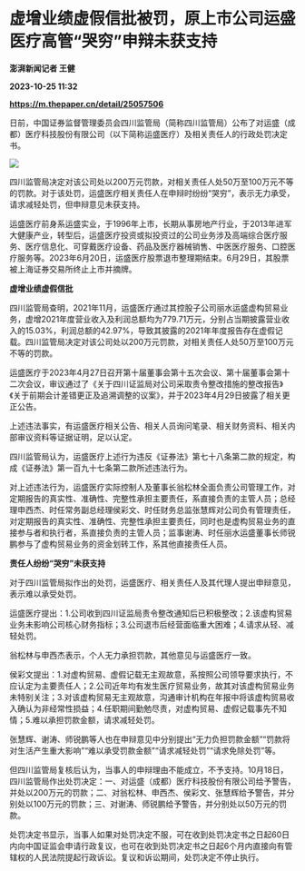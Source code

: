 # 虚增业绩虚假信批被罚，原上市公司运盛医疗高管“哭穷”申辩未获支持
**澎湃新闻记者 王健**

**2023-10-25 11:32**

**https://m.thepaper.cn/detail/25057506**

日前，中国证券监督管理委员会四川监管局（简称四川监管局）公布了对运盛（成都）医疗科技股份有限公司（以下简称运盛医疗）及相关责任人的行政处罚决定书。

![](https://imagecloud.thepaper.cn/thepaper/image/275/589/221.jpg)

四川监管局决定对该公司处以200万元罚款，对相关责任人处50万至100万元不等的罚款。对于该处罚，运盛医疗相关责任人在申辩时纷纷“哭穷”，表示无力承受，请求减轻处罚，但申辩意见未获支持。

运盛医疗前身系运盛实业，于1996年上市，长期从事房地产行业，于2013年进军大健康产业，转型后，运盛医疗投资或拟投资过的公司业务涉及高端综合医疗服务、医疗信息化、可穿戴医疗设备、药品及医疗器械销售、中医医疗服务、口腔医疗服务等。2023年6月20日，运盛医疗股票退市整理期结束。6月29日，其股票被上海证券交易所终止上市并摘牌。

**虚增业绩虚假信批**

四川监管局查明，2021年11月，运盛医疗通过其控股子公司丽水运盛虚构贸易业务，虚增2021年度营业收入及利润总额均为779.71万元，分别占当期披露营业收入的15.03%，利润总额的42.97%，导致其披露的2021年年度报告存在虚假记载。四川监管局决定对该公司处以200万元罚款，对相关责任人处50万至100万元不等的罚款。

运盛医疗于2023年4月27日召开第十届董事会第十五次会议、第十届董事会第十二次会议，审议通过了《关于四川证监局对公司采取责令整改措施的整改报告》《关于前期会计差错更正及追溯调整的议案》，并于2023年4月29日披露了相关更正公告。

上述违法事实，有运盛医疗相关公告、相关人员询问笔录、相关财务资料、相关内部审议资料等证据证明，足以认定。

四川监管局认为，运盛医疗上述行为违反《证券法》第七十八条第二款的规定，构成《证券法》第一百九十七条第二款所述违法行为。

对上述违法行为，运盛医疗实际控制人及董事长翁松林全面负责公司管理工作，对定期报告的真实性、准确性、完整性承担主要责任，系直接负责的主管人员；总经理申西杰、时任常务副总经理侯彩文、时任财务总监张慧辉对公司负有管理责任，对定期报告的真实性、准确性、完整性承担主要责任，同时也是虚构贸易业务的直接参与者和执行者，系直接负责的主管人员；监事谢涛、时任丽水运盛董事长师锐鹏参与了虚构贸易业务的资金划转工作，系其他直接责任人员。

**责任人纷纷“哭穷”未获支持**

对于四川监管局拟作出的处罚，运盛医疗、相关责任人及其代理人提出申辩意见，表示难以承受处罚。

运盛医疗提出：1.公司收到四川证监局责令整改通知后已积极整改；2.该虚构贸易业务未影响公司核心财务指标；3.公司退市后经营面临重大困难；4.请求从轻、减轻处罚。

翁松林与申西杰表示，个人无力承担罚款，其他意见与运盛医疗一致。

侯彩文提出：1.对虚构贸易、虚假记载无主观故意，系按照公司领导要求执行，不应认定为主要责任人；2.公司近年均有发生医疗贸易业务，故其对该虚构贸易业务未特别关注；3.对该虚构贸易无主观故意，沟通审计机构在年报中将该虚构贸易收入确认为非经常性损益；4.任职期间勤勉尽责，对虚构贸易、虚假记载事先不知情；5.难以承担罚款金额，请求减轻处罚。

张慧辉、谢涛、师锐鹏等人也在申辩意见中分别提出“无力负担罚款金额”“罚款将对生活产生重大影响”“难以承受罚款金额”“请求减轻处罚”“请求免除处罚”等。

但四川监管局复核后认为，当事人的申辩理由不能成立，不予支持。10月18日，四川监管局作出处罚决定：一、对运盛（成都）医疗科技股份有限公司给予警告，并处以200万元的罚款；二、对翁松林、申西杰、侯彩文、张慧辉给予警告，并分别处以100万元的罚款；三、对谢涛、师锐鹏给予警告，并分别处以50万元的罚款。

处罚决定书显示，当事人如果对处罚决定不服，可在收到处罚决定书之日起60日内向中国证监会申请行政复议，也可在收到处罚决定书之日起6个月内直接向有管辖权的人民法院提起行政诉讼。复议和诉讼期间，处罚决定不停止执行。